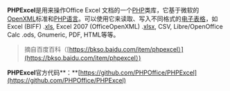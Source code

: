 **PHPExcel**是用来操作Office Excel 文档的一个[PHP](https://bkso.baidu.com/item/PHP/9337)类库，它基于微软的[OpenXML](https://bkso.baidu.com/item/OpenXML/8399547)标准和[PHP语言](https://bkso.baidu.com/item/PHP语言)。可以使用它来读取、写入不同格式的[电子表格](https://bkso.baidu.com/item/电子表格)，如 Excel \(BIFF\) .[xls](https://bkso.baidu.com/item/xls/2152518), Excel 2007 \(OfficeOpenXML\) .[xlsx](https://bkso.baidu.com/item/xlsx/3044321), CSV, Libre/OpenOffice Calc .ods, Gnumeric, PDF, HTML等等。

> 摘自百度百科（[https://bkso.baidu.com/item/phpexcel）](https://bkso.baidu.com/item/phpexcel）)

**PHPExcel**官方代码**：**[https://github.com/PHPOffice/PHPExcel](https://github.com/PHPOffice/PHPExcel)

